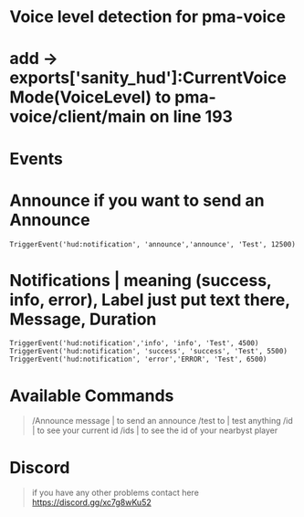 #
# Voice level detection for pma-voice
# add -> exports['sanity_hud']:CurrentVoiceMode(VoiceLevel) to pma-voice/client/main on line 193
#

# Events

# Announce if you want to send an Announce
    TriggerEvent('hud:notification', 'announce','announce', 'Test', 12500)

# Notifications | meaning (success, info, error), Label just put text there, Message, Duration
    TriggerEvent('hud:notification','info', 'info', 'Test', 4500)
    TriggerEvent('hud:notification', 'success', 'success', 'Test', 5500)
    TriggerEvent('hud:notification', 'error','ERROR', 'Test', 6500)   

# Available Commands
> /Announce message | to send an announce
> /test to | test anything
> /id | to see your current id
> /ids | to see the id of your nearbyst player

# Discord
> if you have any other problems contact here
https://discord.gg/xc7g8wKu52